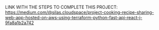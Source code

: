 LINK WITH THE STEPS TO COMPLETE THIS PROJECT:
https://medium.com/@silas.cloudspace/project-cooking-recipe-sharing-web-app-hosted-on-aws-using-terraform-python-fast-api-react-j-9fa8a1b2a742
